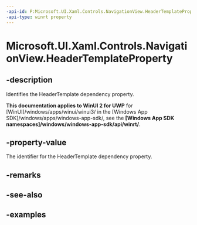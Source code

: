 ```yaml
---
-api-id: P:Microsoft.UI.Xaml.Controls.NavigationView.HeaderTemplateProperty
-api-type: winrt property
---
```

<!-- Property syntax.
public DependencyProperty HeaderTemplateProperty { get; }
-->

# Microsoft.UI.Xaml.Controls.NavigationView.HeaderTemplateProperty


## -description

Identifies the HeaderTemplate dependency property.


**This documentation applies to WinUI 2 for UWP** for [WinUI]/windows/apps/winui/winui3/ in the [Windows App SDK]/windows/apps/windows-app-sdk/, see the **[Windows App SDK namespaces]/windows/windows-app-sdk/api/winrt/**.

## -property-value

The identifier for the HeaderTemplate dependency property.


## -remarks


## -see-also


## -examples


